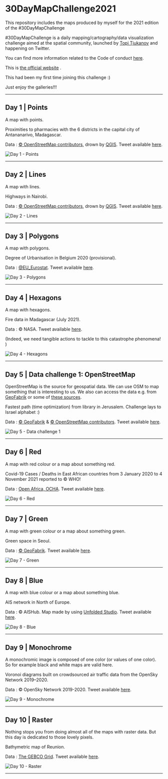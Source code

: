 # 30DayMapChallenge2021
This repository includes the maps produced by myself for the 2021 edition of the #30DayMapChallenge

#30DayMapChallenge is a daily mapping/cartography/data visualization challenge aimed at the spatial community, launched by [Topi Tjukanov](https://twitter.com/tjukanov) and happening on Twitter. 

You can find more information related to the Code of conduct [here](https://github.com/tjukanovt/30DayMapChallenge).

This is [the official website](https://30daymapchallenge.com/) .

This had been my first time joining this challenge :) 

Just enjoy the galleries!!!

---------------------------
## Day 1 | Points

A map with points.

Proximities to pharmacies with the 6 districts in the capital city of Antananarivo, Madagascar.

Data : [© OpenStreetMap contributors](https://www.openstreetmap.org/copyright), drown by [QGIS](https://qgis.org). Tweet available [here](https://twitter.com/BaovolaMada/status/1455078226448031747).

![Day 1 - Points](https://github.com/bvl2016/30DayMapChallenge2021/blob/main/maps/day1.jpg)

---------------------------

## Day 2 | Lines

A map with lines.

Highways in Nairobi.

Data : [© OpenStreetMap contributors](https://www.openstreetmap.org/copyright), drown by [QGIS](https://qgis.org). Tweet available [here](https://twitter.com/BaovolaMada/status/1455418452903088133).

![Day 2 - Lines](https://github.com/bvl2016/30DayMapChallenge2021/blob/main/maps/day2.jpg)

---------------------------

## Day 3 | Polygons

A map with polygons.

Degree of Urbanisation in Belgium 2020 (provisional).

Data : [@EU_Eurostat](https://twitter.com/EU_Eurostat). Tweet available [here](https://twitter.com/BaovolaMada/status/1455780084250447873).

![Day 3 - Polygons](https://github.com/bvl2016/30DayMapChallenge2021/blob/main/maps/day3.jpg)

---------------------------

## Day 4 | Hexagons

A map with hexagons.

Fire data in Madagascar (July 2021). 

Data : © NASA. Tweet available [here](https://twitter.com/BaovolaMada/status/1456134903662354437).


(Indeed, we need tangible actions to tackle to this catastrophe phenomena! )

![Day 4 - Hexagons](https://github.com/bvl2016/30DayMapChallenge2021/blob/main/maps/day4.jpg)

---------------------------

## Day 5 | Data challenge 1: OpenStreetMap

OpenStreetMap is the source for geospatial data. We can use OSM to map something that is interesting to us. We also can access the data e.g. from [GeoFabrik](https://www.geofabrik.de/data/download.html) or some of [these sources](https://learnosm.org/en/osm-data/getting-data/).

Fastest path (time optimization) from library in Jerusalem. Challenge lays to Israel alphabet :)

Data : [© GeoFabrik](https://www.geofabrik.de/data/download.html) & [© OpenStreetMap contributors](https://www.openstreetmap.org/copyright). Tweet available [here](https://twitter.com/BaovolaMada/status/1456499643790118913).

![Day 5 - Data challenge 1](https://github.com/bvl2016/30DayMapChallenge2021/blob/main/maps/day5.jpg)

---------------------------

## Day 6 | Red

A map with red colour or a map about something red.

Covid-19 Cases / Deaths in East African countries from 3 January 2020 to 4 November 2021 reported to © WHO!

Data : [Open Africa, OCHA](https://data.humdata.org/). Tweet available [here](https://twitter.com/BaovolaMada/status/1456884798971068418).

![Day 6 - Red](https://github.com/bvl2016/30DayMapChallenge2021/blob/main/maps/day6.jpg)

---------------------------

## Day 7 | Green

A map with green colour or a map about something green.

Green space in Seoul.

Data : [© GeoFabrik](https://www.geofabrik.de/data/download.html). Tweet available [here](https://twitter.com/BaovolaMada/status/1457237172474494977).

![Day 7 - Green](https://github.com/bvl2016/30DayMapChallenge2021/blob/main/maps/day7.jpg)

---------------------------

## Day 8 | Blue

A map with blue colour or a map about something blue.

AIS network in North of Europe.

Data : © AISHub. Map made by using [Unfolded Studio](https://twitter.com/unfoldedinc). Tweet available [here](https://twitter.com/BaovolaMada/status/1457622519708635138).

![Day 8 - Blue](https://github.com/bvl2016/30DayMapChallenge2021/blob/main/maps/day8.png)

---------------------------

## Day 9 | Monochrome

A monochromic image is composed of one color (or values of one color). So for example black and white maps are valid here.

Voronoi diagrams built on crowdsourced air traffic data from the OpenSky Network 2019–2020.

Data : © OpenSky Network 2019-2020. Tweet available [here](https://twitter.com/BaovolaMada/status/1458039995420315656).

![Day 9 - Monochrome](https://github.com/bvl2016/30DayMapChallenge2021/blob/main/maps/day9.jpg)

---------------------------

## Day 10 | Raster

Nothing stops you from doing almost all of the maps with raster data. But this day is dedicated to those lovely pixels.

Bathymetric map of Reunion.

Data : [The GEBCO Grid](https://seabed2030.org/). Tweet available [here](https://twitter.com/BaovolaMada/status/1458508213868011522).

![Day 10 - Raster](https://github.com/bvl2016/30DayMapChallenge2021/blob/main/maps/day10.jpg)

---------------------------





